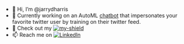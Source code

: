 - 👋 Hi, I’m @jarrydharris
- 🌱 Currently working on an AutoML [chatbot][current-project] that impersonates your favorite twitter user by training on their twitter feed.
- 📁 Check out my [![my-shield]][my-url]
- 📫 Reach me on [![LinkedIn][linkedin-shield]][linkedin-url]

<!---
jarrydharris/jarrydharris is a ✨ special ✨ repository because its `README.md` (this file) appears on your GitHub profile.
You can click the Preview link to take a look at your changes.
--->

<!-- MARKDOWN LINKS & IMAGES -->
[linkedin-url]: https://www.linkedin.com/in/jarryd-harris
[license-url]: https://github.com/othneildrew/Best-README-Template/blob/master/LICENSE.txt
[linkedin-shield]: https://img.shields.io/badge/-LinkedIn-black.svg?style=for-the-badge&logo=linkedin&colorB=555
[my-url]: http://www.jarrydharris.org
[my-shield]: https://img.shields.io/website?down_color=red&down_message=offline&label=portfolio&style=for-the-badge&up_color=green&up_message=online&url=http%3A%2F%2Fjarrydharris.org%2F
[current-project]: https://github.com/jarrydharris/chatbot
